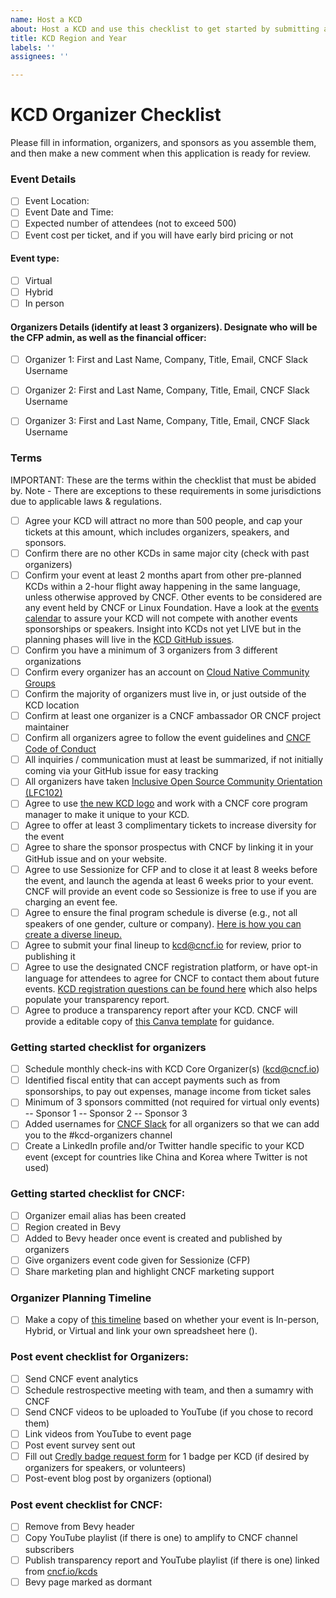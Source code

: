 ```yaml
---
name: Host a KCD
about: Host a KCD and use this checklist to get started by submitting an issue
title: KCD Region and Year
labels: ''
assignees: ''

---
```


# KCD Organizer Checklist
Please fill in information, organizers, and sponsors as you assemble them, and then make a new comment when this application is ready for review.

### Event Details
* [ ] Event Location:
* [ ] Event Date and Time:
* [ ] Expected number of attendees (not to exceed 500)
* [ ] Event cost per ticket, and if you will have early bird pricing or not

#### Event type:
* [ ] Virtual
* [ ] Hybrid
* [ ] In person

#### Organizers Details (identify at least 3 organizers). Designate who will be the CFP admin, as well as the financial officer:
* [ ] Organizer 1: First and Last Name, Company, Title, Email, CNCF Slack Username
* [ ] Organizer 2: First and Last Name, Company, Title, Email, CNCF Slack Username
* [ ] Organizer 3: First and Last Name, Company, Title, Email, CNCF Slack Username


### Terms

IMPORTANT: These are the terms within the checklist that must be abided by. Note - There are exceptions to these requirements in some jurisdictions due to applicable laws & regulations.

* [ ] Agree your KCD will attract no more than 500 people, and cap your tickets at this amount, which includes organizers, speakers, and sponsors.
* [ ] Confirm there are no other KCDs in same major city (check with past organizers)
* [ ] Confirm your event at least 2 months apart from other pre-planned KCDs within a 2-hour flight away happening in the same language, unless otherwise approved by CNCF. Other events to be considered are any event held by CNCF or Linux Foundation. Have a look at the [events calendar](https://www.cncf.io/events/) to assure your KCD will not compete with another events sponsorships or speakers. Insight into KCDs not yet LIVE but in the planning phases will live in the [KCD GitHub issues](https://github.com/cncf/kubernetes-community-days/issues).
* [ ] Confirm you have a minimum of 3 organizers from 3 different organizations
* [ ] Confirm every organizer has an account on [Cloud Native Community Groups](https://community.cncf.io/)
* [ ] Confirm the majority of organizers must live in, or just outside of the KCD location
* [ ] Confirm at least one organizer is a CNCF ambassador OR CNCF project maintainer
* [ ] Confirm all organizers agree to follow the event guidelines and [CNCF Code of Conduct](https://github.com/cncf/foundation/blob/main/code-of-conduct.md)
* [ ] All inquiries / communication must at least be summarized, if not initially coming via your GitHub issue for easy tracking
* [ ] All organizers have taken [Inclusive Open Source Community Orientation (LFC102)](https://training.linuxfoundation.org/training/inclusive-open-source-community-orientation-lfc102/)
* [ ] Agree to use [the new KCD logo](https://drive.google.com/file/d/1jU_DkKTVUzimvhUfBqw8ZHfgZShov0Md/view?usp=drive_link) and work with a CNCF core program manager to make it unique to your KCD.
* [ ] Agree to offer at least 3 complimentary tickets to increase diversity for the event
* [ ] Agree to share the sponsor prospectus with CNCF by linking it in your GitHub issue and on your website.
* [ ] Agree to use Sessionize for CFP and to close it at least 8 weeks before the event, and launch the agenda at least 6 weeks prior to your event. CNCF will provide an event code so Sessionize is free to use if you are charging an event fee.
* [ ] Agree to ensure the final program schedule is diverse (e.g., not all speakers of one gender, culture or company). [Here is how you can create a diverse lineup.](https://docs.google.com/presentation/d/1fzT_BdavVKh3mnxxU-PBWyJq9JUfasKwHqekkbYVbw8/edit#slide=id.g56245ab439_0_106)
* [ ] Agree to submit your final lineup to kcd@cncf.io for review, prior to publishing it
* [ ] Agree to use the designated CNCF registration platform, or have opt-in language for attendees to agree for CNCF to contact them about future events. [KCD registration questions can be found here](https://docs.google.com/spreadsheets/d/1OEoVQ8Y3eQmEEJeT2abhNOkYIkyk8nAVjebNFvKMTQQ/edit?usp=drive_link) which also helps populate your transparency report.
* [ ] Agree to produce a transparency report after your KCD. CNCF will provide a editable copy of [this Canva template](https://www.canva.com/design/DAFhDHqyNBw/H2uJJV_hDX7Ln_R_IGpWkg/edit) for guidance.

### Getting started checklist for organizers

* [ ] Schedule monthly check-ins with KCD Core Organizer(s) (kcd@cncf.io)
* [ ] Identified fiscal entity that can accept payments such as from sponsorships, to pay out expenses, manage income from ticket sales
* [ ] Minimum of 3 sponsors committed (not required for virtual only events)
-- Sponsor 1
-- Sponsor 2
-- Sponsor 3
* [ ] Added usernames for [CNCF Slack](https://slack.cncf.io/) for all organizers so that we can add you to the #kcd-organizers channel
* [ ] Create a LinkedIn profile and/or Twitter handle specific to your KCD event (except for countries like China and Korea where Twitter is not used)

### Getting started checklist for CNCF:
* [ ] Organizer email alias has been created
* [ ] Region created in Bevy
* [ ] Added to Bevy header once event is created and published by organizers
* [ ] Give organizers event code given for Sessionize (CFP)
* [ ] Share marketing plan and highlight CNCF marketing support

### Organizer Planning Timeline
* [ ] Make a copy of [this timeline](https://docs.google.com/spreadsheets/d/1pSnKB7KkMthTdo7Hb-Xm-MN7YUoiV88-Pa63xeVUAcA/edit?usp=sharing) based on whether your event is In-person, Hybrid, or Virtual and link your own spreadsheet here ().

### Post event checklist for Organizers:
* [ ] Send CNCF event analytics
* [ ] Schedule restrospective meeting with team, and then a sumamry with CNCF
* [ ] Send CNCF videos to be uploaded to YouTube (if you chose to record them)
* [ ] Link videos from YouTube to event page
* [ ] Post event survey sent out
* [ ] Fill out [Credly badge request form](https://docs.google.com/forms/d/e/1FAIpQLSex2EhkCNysmK7svQEVeaOlqpsH0fSBe6qoOePRw_WGajZnTw/viewform) for 1 badge per KCD (if desired by organizers for speakers, or volunteers)
* [ ] Post-event blog post by organizers (optional)

### Post event checklist for CNCF:
* [ ] Remove from Bevy header
* [ ] Copy YouTube playlist (if there is one) to amplify to CNCF channel subscribers
* [ ] Publish transparency report and YouTube playlist (if there is one) linked from [cncf.io/kcds](https://www.cncf.io/kcds/)
* [ ] Bevy page marked as dormant 
